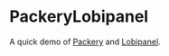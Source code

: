 # PackeryLobipanel

A quick demo of [Packery](http://packery.metafizzy.co/) and [Lobipanel](http://lobianijs.com/site/lobipanel).
